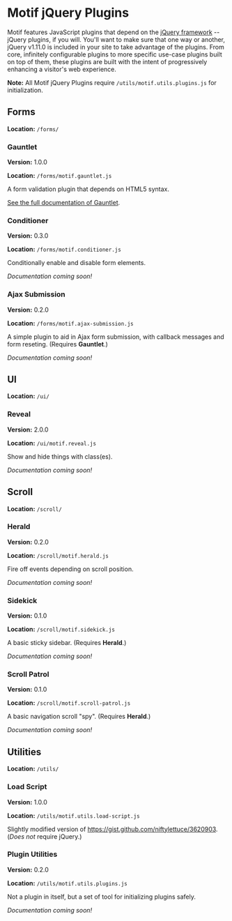 Motif jQuery Plugins
====

Motif features JavaScript plugins that depend on the [jQuery framework](http://jquery.com) -- jQuery plugins, if you will. You'll want to make sure that one way or another, jQuery v1.11.0 is included in your site to take advantage of the plugins. From core, infinitely configurable plugins to more specific use-case plugins built on top of them, these plugins are built with the intent of progressively enhancing a visitor's web experience.

**Note:** All Motif jQuery Plugins require `/utils/motif.utils.plugins.js` for initialization.

## Forms

**Location:** `/forms/`

### Gauntlet

**Version:** 1.0.0

**Location:** `/forms/motif.gauntlet.js`

A form validation plugin that depends on HTML5 syntax.

[See the full documentation of Gauntlet](https://github.com/MotifFramework/Motif/blob/master/js/forms/GauntletREADME.md).

### Conditioner

**Version:** 0.3.0

**Location:** `/forms/motif.conditioner.js`

Conditionally enable and disable form elements.

*Documentation coming soon!*

### Ajax Submission

**Version:** 0.2.0

**Location:** `/forms/motif.ajax-submission.js`

A simple plugin to aid in Ajax form submission, with callback messages and form reseting. (Requires **Gauntlet**.)

*Documentation coming soon!*

## UI

**Location:** `/ui/`

### Reveal

**Version:** 2.0.0

**Location:** `/ui/motif.reveal.js`

Show and hide things with class(es).

*Documentation coming soon!*

## Scroll

**Location:** `/scroll/`

### Herald

**Version:** 0.2.0

**Location:** `/scroll/motif.herald.js`

Fire off events depending on scroll position.

*Documentation coming soon!*

### Sidekick

**Version:** 0.1.0

**Location:** `/scroll/motif.sidekick.js`

A basic sticky sidebar. (Requires **Herald**.)

*Documentation coming soon!*

### Scroll Patrol

**Version:** 0.1.0

**Location:** `/scroll/motif.scroll-patrol.js`

A basic navigation scroll "spy". (Requires **Herald**.)

*Documentation coming soon!*

## Utilities

**Location:** `/utils/`

### Load Script

**Version:** 1.0.0

**Location:** `/utils/motif.utils.load-script.js`

Slightly modified version of https://gist.github.com/niftylettuce/3620903. (*Does not* require jQuery.)

### Plugin Utilities

**Version:** 0.2.0

**Location:** `/utils/motif.utils.plugins.js`

Not a plugin in itself, but a set of tool for initializing plugins safely.

*Documentation coming soon!*